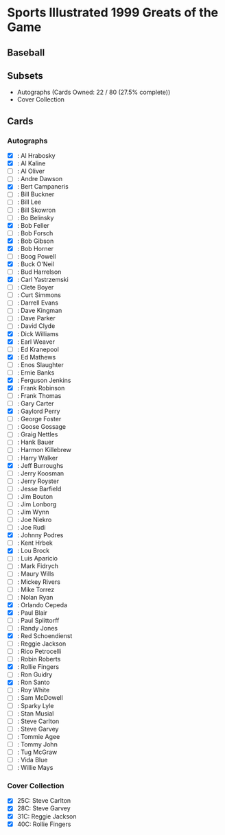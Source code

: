 # Sports Illustrated 1999 Greats of the Game
## Baseball

## Subsets

- Autographs  (Cards Owned: 22 / 80 (27.5% complete))
- Cover Collection

## Cards

### Autographs
- [x] : Al Hrabosky<br>
- [x] : Al Kaline<br>
- [ ] : Al Oliver<br>
- [ ] : Andre Dawson<br>
- [x] : Bert Campaneris<br>
- [ ] : Bill Buckner<br>
- [ ] : Bill Lee<br>
- [ ] : Bill Skowron<br>
- [ ] : Bo Belinsky<br>
- [x] : Bob Feller<br>
- [ ] : Bob Forsch<br>
- [x] : Bob Gibson<br>
- [x] : Bob Horner<br>
- [ ] : Boog Powell<br>
- [x] : Buck O'Neil<br>
- [ ] : Bud Harrelson<br>
- [x] : Carl Yastrzemski<br>
- [ ] : Clete Boyer<br>
- [ ] : Curt Simmons<br>
- [ ] : Darrell Evans<br>
- [ ] : Dave Kingman<br>
- [ ] : Dave Parker<br>
- [ ] : David Clyde<br>
- [x] : Dick Williams<br>
- [x] : Earl Weaver<br>
- [ ] : Ed Kranepool<br>
- [x] : Ed Mathews<br>
- [ ] : Enos Slaughter<br>
- [ ] : Ernie Banks<br>
- [x] : Ferguson Jenkins<br>
- [x] : Frank Robinson<br>
- [ ] : Frank Thomas<br>
- [ ] : Gary Carter<br>
- [x] : Gaylord Perry<br>
- [ ] : George Foster<br>
- [ ] : Goose Gossage<br>
- [ ] : Graig Nettles<br>
- [ ] : Hank Bauer<br>
- [ ] : Harmon Killebrew<br>
- [ ] : Harry Walker<br>
- [x] : Jeff Burroughs<br>
- [ ] : Jerry Koosman<br>
- [ ] : Jerry Royster<br>
- [ ] : Jesse Barfield<br>
- [ ] : Jim Bouton<br>
- [ ] : Jim Lonborg<br>
- [ ] : Jim Wynn<br>
- [ ] : Joe Niekro<br>
- [ ] : Joe Rudi<br>
- [x] : Johnny Podres<br>
- [ ] : Kent Hrbek<br>
- [x] : Lou Brock<br>
- [ ] : Luis Aparicio<br>
- [ ] : Mark Fidrych<br>
- [ ] : Maury Wills<br>
- [ ] : Mickey Rivers<br>
- [ ] : Mike Torrez<br>
- [ ] : Nolan Ryan<br>
- [x] : Orlando Cepeda<br>
- [x] : Paul Blair<br>
- [ ] : Paul Splittorff<br>
- [ ] : Randy Jones<br>
- [x] : Red Schoendienst<br>
- [ ] : Reggie Jackson<br>
- [ ] : Rico Petrocelli<br>
- [ ] : Robin Roberts<br>
- [x] : Rollie Fingers<br>
- [ ] : Ron Guidry<br>
- [x] : Ron Santo<br>
- [ ] : Roy White<br>
- [ ] : Sam McDowell<br>
- [ ] : Sparky Lyle<br>
- [ ] : Stan Musial<br>
- [ ] : Steve Carlton<br>
- [ ] : Steve Garvey<br>
- [ ] : Tommie Agee<br>
- [ ] : Tommy John<br>
- [ ] : Tug McGraw<br>
- [ ] : Vida Blue<br>
- [ ] : Willie Mays<br>
### Cover Collection
- [x] 25C: Steve Carlton<br>
- [x] 28C: Steve Garvey<br>
- [x] 31C: Reggie Jackson<br>
- [x] 40C: Rollie Fingers<br>
